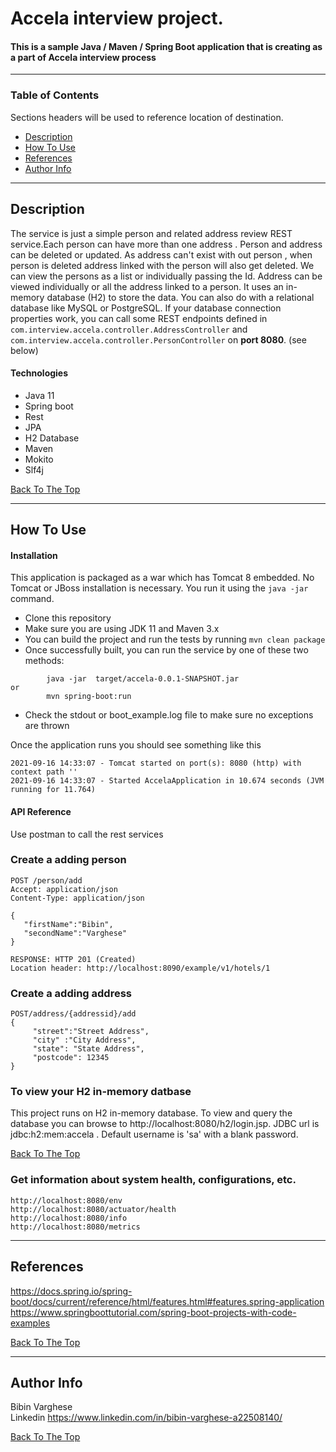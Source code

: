 # Accela interview project.

   ####  This is a sample  Java / Maven / Spring Boot application that is creating as a part of Accela interview process
 
---

### Table of Contents
Sections headers will be used to reference location of destination.

- [Description](#description)
- [How To Use](#how-to-use)
- [References](#references)
- [Author Info](#author-info)

---

## Description

The service is just a simple person and related address review REST service.Each person can have more than one address . Person and address can be deleted or updated. As address can't exist with out person , when person is deleted address linked with the person will also get deleted.  We can view the persons as a list or individually  passing the Id. Address can be viewed  individually or all the address linked to a person.  It uses an in-memory database (H2) to store the data. You can also do with a relational database like MySQL or PostgreSQL. If your database connection properties work, you can call some REST endpoints defined in ```com.interview.accela.controller.AddressController``` and ```com.interview.accela.controller.PersonController```  on **port 8080**. (see below)

#### Technologies
- Java 11
- Spring boot
- Rest
- JPA
- H2 Database
- Maven
- Mokito
- Slf4j


[Back To The Top](#read-me-template)

---

## How To Use

#### Installation
   This application is packaged as a war which has Tomcat 8 embedded. No Tomcat or JBoss installation is necessary. You run it using the ```java -jar``` command.

* Clone this repository 
* Make sure you are using JDK 11 and Maven 3.x
* You can build the project and run the tests by running ```mvn clean package```
* Once successfully built, you can run the service by one of these two methods:
```
        java -jar  target/accela-0.0.1-SNAPSHOT.jar
or
        mvn spring-boot:run 
```
* Check the stdout or boot_example.log file to make sure no exceptions are thrown

Once the application runs you should see something like this

```
2021-09-16 14:33:07 - Tomcat started on port(s): 8080 (http) with context path ''
2021-09-16 14:33:07 - Started AccelaApplication in 10.674 seconds (JVM running for 11.764)

```

#### API Reference

Use postman to call the rest services 

### Create a adding person

```
POST /person/add
Accept: application/json
Content-Type: application/json

{
   "firstName":"Bibin",
   "secondName":"Varghese"
}

RESPONSE: HTTP 201 (Created)
Location header: http://localhost:8090/example/v1/hotels/1
```

### Create a adding address


```
POST/address/{addressid}/add
{
     "street":"Street Address",
     "city" :"City Address",
     "state": "State Address",
     "postcode": 12345
}

```
### To view your H2 in-memory datbase

This project runs on H2 in-memory database. To view and query the database you can browse to http://localhost:8080/h2/login.jsp. JDBC url is jdbc:h2:mem:accela . Default username is 'sa' with a blank password. 

[Back To The Top](#read-me-template)

### Get information about system health, configurations, etc.

```
http://localhost:8080/env
http://localhost:8080/actuator/health
http://localhost:8080/info
http://localhost:8080/metrics
```

---

## References
https://docs.spring.io/spring-boot/docs/current/reference/html/features.html#features.spring-application
https://www.springboottutorial.com/spring-boot-projects-with-code-examples

[Back To The Top](#read-me-template)


---

## Author Info

Bibin Varghese\
Linkedin     https://www.linkedin.com/in/bibin-varghese-a22508140/

[Back To The Top](#read-me-template)
